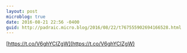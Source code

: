 ```yaml
---
layout: post
microblog: true
date: 2016-08-21 22:56 -0400
guid: http://padraic.micro.blog/2016/08/22/t767555902694166528.html
---
```

[https://t.co/V6ghYCIZgW](https://t.co/V6ghYCIZgW)
